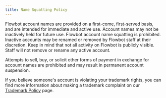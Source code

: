 ```yaml
---
title: Name Squatting Policy
---
```

Flowbot account names are provided on a first-come, first-served basis, and are intended for immediate and active use. Account names may not be inactively held for future use. Flowbot account name squatting is prohibited. Inactive accounts may be renamed or removed by Flowbot staff at their discretion. Keep in mind that not all activity on Flowbot is publicly visible. Staff will not remove or rename any active account.

Attempts to sell, buy, or solicit other forms of payment in exchange for account names are prohibited and may result in permanent account suspension.

If you believe someone's account is violating your trademark rights, you can find more information about making a trademark complaint on our [Trademark Policy](/articles/flowbot-trademark-policy/) page.
